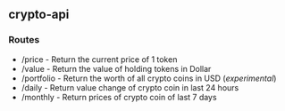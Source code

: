## crypto-api

### Routes
- /price - Return the current price of 1 token
- /value - Return the value of holding tokens in Dollar
- /portfolio - Return the worth of all crypto coins in USD (*experimental*)
- /daily - Return value change of crypto coin in last 24 hours
- /monthly - Return prices of crypto coin of last 7 days
